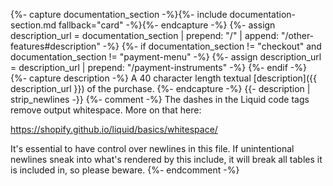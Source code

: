 {%- capture documentation_section -%}{%- include documentation-section.md fallback="card" -%}{%- endcapture -%}
{%- assign description_url = documentation_section | prepend: "/" | append: "/other-features#description" -%}
{%- if documentation_section != "checkout" and documentation_section != "payment-menu" -%}
    {%- assign description_url = description_url | prepend: "/payment-instruments" -%}
{%- endif -%}
{%- capture description -%}
    A 40 character length textual [description]({{ description_url }}) of the purchase.
{%- endcapture -%}
{{- description | strip_newlines -}}
{%- comment -%}
The dashes in the Liquid code tags remove output whitespace. More on that here:

<https://shopify.github.io/liquid/basics/whitespace/>

It's essential to have control over newlines in this file. If unintentional
newlines sneak into what's rendered by this include, it will break all tables
it is included in, so please beware.
{%- endcomment -%}
